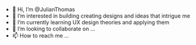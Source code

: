 - 👋 Hi, I’m @JulianThomas
- 👀 I’m interested in building creating designs and ideas that intrigue me
- 🌱 I’m currently learning UX design theories and applying them
- 💞️ I’m looking to collaborate on ...
- 📫 How to reach me ...

<!---
JulianThomas/JulianThomas is a ✨ special ✨ repository because its `README.md` (this file) appears on your GitHub profile.
You can click the Preview link to take a look at your changes.
--->
